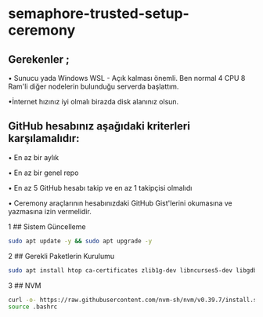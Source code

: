 # semaphore-trusted-setup-ceremony

## Gerekenler ;

• Sunucu yada Windows WSL - Açık kalması önemli. Ben normal 4 CPU 8 Ram'li diğer nodelerin bulunduğu serverda başlattım.

•İnternet hızınız iyi olmalı birazda disk alanınız olsun.



## GitHub hesabınız aşağıdaki kriterleri karşılamalıdır:

• En az bir aylık

• En az bir genel repo

• En az 5 GitHub hesabı takip ve en az 1 takipçisi olmalıdı

• Ceremony araçlarının hesabınızdaki GitHub Gist'lerini okumasına ve yazmasına izin vermelidir.

1 ## Sistem Güncelleme

```bash
sudo apt update -y && sudo apt upgrade -y
```

2 ## Gerekli Paketlerin Kurulumu

```bash
sudo apt install htop ca-certificates zlib1g-dev libncurses5-dev libgdbm-dev libnss3-dev tmux iptables curl nvme-cli git wget make jq libleveldb-dev build-essential pkg-config ncdu tar clang bsdmainutils lsb-release libssl-dev libreadline-dev libffi-dev jq gcc screen file unzip lz4 -y
```

3 ## NVM
```bash
curl -o- https://raw.githubusercontent.com/nvm-sh/nvm/v0.39.7/install.sh | bash
source .bashrc
````


